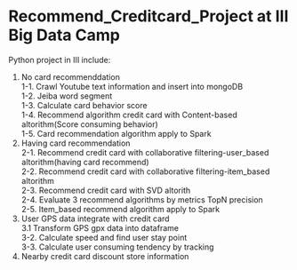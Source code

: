# Recommend_Creditcard_Project at III Big Data Camp
Python project in III include:
1. No card recommenddation  
1-1. Crawl Youtube text information and insert into mongoDB  
1-2. Jeiba word segment  
1-3. Calculate card behavior score  
1-4. Recommend algorithm credit card with Content-based altorithm(Score consuming behavior)  
1-5. Card recommendation algorithm apply to Spark  
2. Having card recommendation  
2-1. Recommend credit card with collaborative filtering-user_based altorithm(having card recommend)  
2-2. Recommend credit card with collaborative filtering-item_based altorithm  
2-3. Recommend credit card with SVD altorith  
2-4. Evaluate 3 recommend algorithms by metrics TopN precision  
2-5. Item_based recommend algorithm apply to Spark  
3. User GPS data integrate with credit card  
3.1 Transform GPS gpx data into dataframe  
3-2. Calculate speed and find user stay point  
3-3. Calculate user consuming tendency by tracking  
4. Nearby credit card discount store information  
